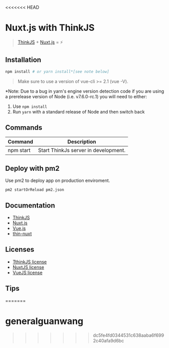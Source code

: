 <<<<<<< HEAD

# Nuxt.js with ThinkJS

> [ThinkJS](https://thinkjs.org/) + [Nuxt.js](https://nuxtjs.org) = :zap:

## Installation

```bash
npm install # or yarn install*[see note below]
```

> Make sure to use a version of vue-cli >= 2.1 (vue -V).

*Note: Due to a bug in yarn's engine version detection code if you are
using a prerelease version of Node (i.e. v7.6.0-rc.1) you will need to either:

  1. Use `npm install`
  2. Run `yarn` with a standard release of Node and then switch back

## Commands

| Command | Description |
|---------|-------------|
| npm start | Start ThinkJs server in development. |

## Deploy with pm2

Use pm2 to deploy app on production enviroment.

```
pm2 startOrReload pm2.json
```

## Documentation

- [ThinkJS](https://thinkjs.org/)
- [Nuxt.js](https://nuxtjs.org/guide/)
- [Vue.js](http://vuejs.org/guide/)
- [thin-nuxt](https://github.com/baisheng/think-nuxt)

## Licenses

- [TthinkJS license](https://github.com/thinkjs/thinkjs/blob/master/LICENSE)
- [NuxtJS license](https://github.com/nuxt/nuxt.js/blob/master/LICENSE.md)
- [VueJS license](https://github.com/vuejs/vue/blob/master/LICENSE)



## Tips

=======
# generalguanwang
>>>>>>> dc5fe4fd0344531c638aaba6f6992c40afa9d6bc
